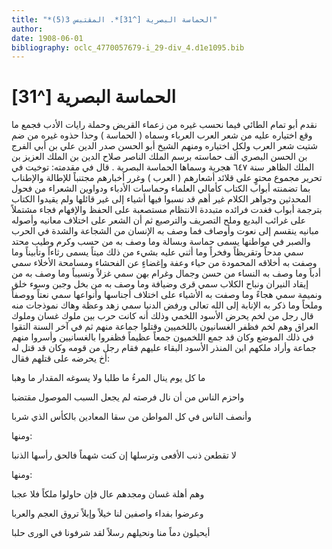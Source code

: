 ```yaml
---
title: "*الحماسة البصرية [^31]*. المقتبس 3(5)"
author: 
date: 1908-06-01
bibliography: oclc_4770057679-i_29-div_4.d1e1095.bib
---
```




#  الحماسة البصرية [^31]


 نقدم  أبو تمام الطائي  فيما نحسب غيره من زعماء القريض وحملة رايات الأدب فجمع ما وقع اختياره عليه من شعر العرب العرباء وسماه ( الحماسة ) وحذا حذوه غيره من ضم شتيت شعر العرب ولكل اختياره ومنهم  الشيخ أبو الحسن صدر الدين علي بن أبي الفرج بن الحسن البصري  ألف  حماسته برسم  الملك الناصر صلاح الدين بن الملك العزيز بن الملك الظاهر  سنة  ٦٤٧  هجرية وسماها  الحماسة البصرية  .   قال في مقدمته: توخيت في تحرير مجموع محتوٍ على قلائد أشعارهم ( العرب ) وغرر أخبارهم مجتنباً للإطالة والإطناب بما تضمنته أبواب الكتاب كأمالي العلماء وحماسات الأدباء ودواوين الشعراء من فحول المحدثين وجواهر الكلام غير أهم قد نسبوا فيها أشياء إلى غير قائلها ولم يقيدوا الكتاب بترجمة أبواب فغدت فرائده متبددة الانتظام مستصعبة على الحفظ والإفهام فجاء مشتملاً على غرائب البديع وملح التصريف والترصيع ثم أن الشعر على اختلاف معانيه وأصوله مبانيه ينقسم إلى نعوت وأوصاف فما وصف به الإنسان من الشجاعة والشدة في الحرب والصبر في مواطنها يسمى حماسة وبسالة وما وصف به من حسب وكرم وطيب محتد سمي مدحاً وتقريظاً وفخراً وما  أثني  عليه بشيء من ذلك ميتاً يسمى رثاءاً وتأبيناً وما وصفت به أخلاقه المحمودة من حياء وعفة وإغضاءٍ عن الفحشاء ومسامحة الأخلاء سمي أدباً وما وصف به النساء من حسن وجمال وغرام بهن سمي غزلاً ونسيباً وما وصف به من إيقاد النيران ونباح الكلاب سمي قرى وضيافة وما وصف به من بخل وجبن وسوء خلق ونميمة سمي هجاءً وما وصفت به الأشياء على اختلاف أجناسها وأنواعها سمي نعتاً ووصفاً وملحاً وما ذكر به الإنابة إلى الله تعالى ورفض الدنيا سمي زهد وعظة وهاك نموذجات منه قال رجل من لخم يحرض الأسود اللخمي وذلك أنه كانت حرب بين ملوك غسان وملوك العراق وهم لخم فظفر الغسانيون باللخميين وقتلوا جماعة منهم ثم في آخر السنة التقوا في ذلك الموضع وكان قد جمع اللخميون جمعاً عظيماً فظفروا بالغسانيين وأسروا منهم جماعة وأراد ملكهم ابن المنذر الأسود البقاء عليهم فقام رجل من قومه وكان قد قتل له أخ يحرضه على قتلهم فقال: 

 ما كل يوم ينال المرءُ ما طلبا   ولا يسوغه المقدار ما وهبا  

 واحزم الناس من أن نال فرصته   لم يجعل السبب الموصول مقتضبا   

 وأنصف الناس في كل المواطن من   سقا المعادين بالكأس الذي شربا  

 ومنها: 

 لا تقطعن ذنب الأفعى وترسلها   إن كنت شهماً فالحق رأسها الذنبا  

 ومنها: 

 وهم أهلة غسان ومجدهم   عال فإن حاولوا ملكاً فلا عجبا  

 وعرضوا بفداء واصفين لنا   خيلاً وإبلاً تروق العجم والعربا  

 أيحيلون دماً منا ونحيلهم   رسلاً لقد شرفونا في الورى حلبا  
